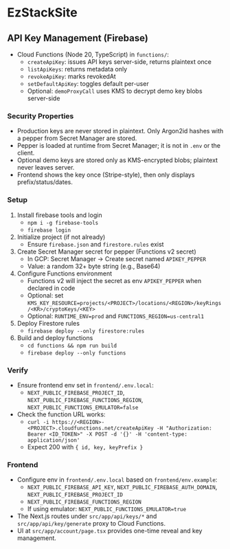 # EzStackSite

## API Key Management (Firebase)

- Cloud Functions (Node 20, TypeScript) in `functions/`:
  - `createApiKey`: issues API keys server-side, returns plaintext once
  - `listApiKeys`: returns metadata only
  - `revokeApiKey`: marks revokedAt
  - `setDefaultApiKey`: toggles default per-user
  - Optional: `demoProxyCall` uses KMS to decrypt demo key blobs server-side

### Security Properties
- Production keys are never stored in plaintext. Only Argon2id hashes with a pepper from Secret Manager are stored.
- Pepper is loaded at runtime from Secret Manager; it is not in `.env` or the client.
- Optional demo keys are stored only as KMS-encrypted blobs; plaintext never leaves server.
- Frontend shows the key once (Stripe-style), then only displays prefix/status/dates.

### Setup
1. Install firebase tools and login
   - `npm i -g firebase-tools`
   - `firebase login`
2. Initialize project (if not already)
   - Ensure `firebase.json` and `firestore.rules` exist
3. Create Secret Manager secret for pepper (Functions v2 secret)
   - In GCP: Secret Manager → Create secret named `APIKEY_PEPPER`
   - Value: a random 32+ byte string (e.g., Base64)
4. Configure Functions environment
   - Functions v2 will inject the secret as env `APIKEY_PEPPER` when declared in code
   - Optional: set `KMS_KEY_RESOURCE=projects/<PROJECT>/locations/<REGION>/keyRings/<KR>/cryptoKeys/<KEY>`
   - Optional: `RUNTIME_ENV=prod` and `FUNCTIONS_REGION=us-central1`
5. Deploy Firestore rules
   - `firebase deploy --only firestore:rules`
6. Build and deploy functions
   - `cd functions && npm run build`
   - `firebase deploy --only functions`

### Verify
- Ensure frontend env set in `frontend/.env.local`:
  - `NEXT_PUBLIC_FIREBASE_PROJECT_ID`, `NEXT_PUBLIC_FIREBASE_FUNCTIONS_REGION`, `NEXT_PUBLIC_FUNCTIONS_EMULATOR=false`
- Check the function URL works:
  - `curl -i https://<REGION>-<PROJECT>.cloudfunctions.net/createApiKey -H "Authorization: Bearer <ID_TOKEN>" -X POST -d '{}' -H 'content-type: application/json'`
  - Expect 200 with `{ id, key, keyPrefix }`

### Frontend
- Configure env in `frontend/.env.local` based on `frontend/env.example`:
  - `NEXT_PUBLIC_FIREBASE_API_KEY`, `NEXT_PUBLIC_FIREBASE_AUTH_DOMAIN`, `NEXT_PUBLIC_FIREBASE_PROJECT_ID`
  - `NEXT_PUBLIC_FIREBASE_FUNCTIONS_REGION`
  - If using emulator: `NEXT_PUBLIC_FUNCTIONS_EMULATOR=true`
- The Next.js routes under `src/app/api/keys/*` and `src/app/api/key/generate` proxy to Cloud Functions.
- UI at `src/app/account/page.tsx` provides one-time reveal and key management.